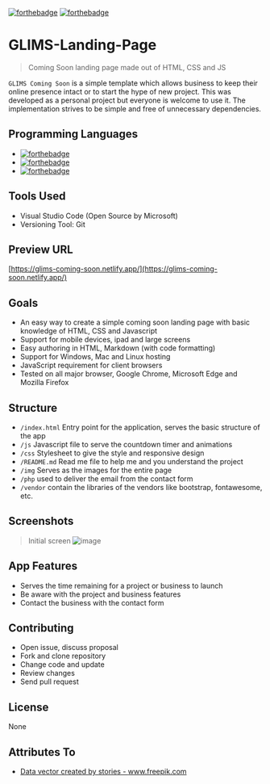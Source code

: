 [![forthebadge](https://forthebadge.com/images/badges/contains-technical-debt.svg)](https://forthebadge.com)
[![forthebadge](https://forthebadge.com/images/badges/built-with-love.svg)](https://forthebadge.com)

# GLIMS-Landing-Page
> Coming Soon landing page made out of HTML, CSS and JS

`GLIMS Coming Soon` is a simple template which allows business to keep their online presence intact or to start the hype of new project. This was developed as a personal project but everyone is welcome to use it. The implementation strives to be simple and free of unnecessary dependencies.

## Programming Languages

- [![forthebadge](https://forthebadge.com/images/badges/uses-html.svg)](https://forthebadge.com)
- [![forthebadge](https://forthebadge.com/images/badges/uses-css.svg)](https://forthebadge.com)
- [![forthebadge](https://forthebadge.com/images/badges/uses-js.svg)](https://forthebadge.com)

## Tools Used

- Visual Studio Code (Open Source by Microsoft)
- Versioning Tool: Git

## Preview URL

[https://glims-coming-soon.netlify.app/](https://glims-coming-soon.netlify.app/)

## Goals

- An easy way to create a simple coming soon landing page with basic knowledge of HTML, CSS and Javascript
- Support for mobile devices, ipad and large screens
- Easy authoring in HTML, Markdown (with code formatting)
- Support for Windows, Mac and Linux hosting
- JavaScript requirement for client browsers
- Tested on all major browser, Google Chrome, Microsoft Edge and Mozilla Firefox

## Structure

- `/index.html` Entry point for the application, serves the basic structure of the app
- `/js` Javascript file to serve the countdown timer and animations
- `/css` Stylesheet to give the style and responsive design
- `/README.md` Read me file to help me and you understand the project
- `/img` Serves as the images for the entire page
- `/php` used to deliver the email from the contact form
- `/vendor` contain the libraries of the vendors like bootstrap, fontawesome, etc.

## Screenshots

> Initial screen
![image](https://user-images.githubusercontent.com/1428641/109388771-058d3300-7901-11eb-87af-152bc59e26ae.png)

## App Features

- Serves the time remaining for a project or business to launch
- Be aware with the project and business features
- Contact the business with the contact form

## Contributing

- Open issue, discuss proposal
- Fork and clone repository
- Change code and update
- Review changes
- Send pull request

## License

None


## Attributes To
- <a href='https://www.freepik.com/vectors/data'>Data vector created by stories - www.freepik.com</a>

